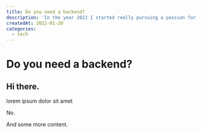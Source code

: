 ```yaml
---
title: Do you need a backend?
description: 'In the year 2022 I started really pursuing a passion for bird and wildlife photography.'
createdAt: 2022-01-20
categories:
  - tech
---
```


# Do you need a backend?

## Hi there.

lorem ipsum dolor sit amet

<!--more-->

No.

And some more content.
